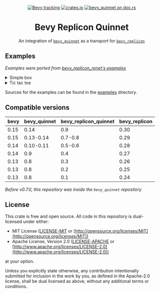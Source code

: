 <div align="center">

[![Bevy tracking](https://img.shields.io/badge/Bevy%20tracking-released%20version-lightblue)](https://github.com/bevyengine/bevy/blob/main/docs/plugins_guidelines.md#main-branch-tracking)
[![crates.io](https://img.shields.io/crates/v/bevy_replicon_quinnet)](https://crates.io/crates/bevy_replicon_quinnet)
[![bevy_quinnet on doc.rs](https://docs.rs/bevy_replicon_quinnet/badge.svg)](https://docs.rs/bevy_replicon_quinnet)

# Bevy Replicon Quinnet

An integration of [`bevy_quinnet`](https://github.com/Henauxg/bevy_quinnet) as a transport for [`bevy_replicon`](https://github.com/projectharmonia/bevy_replicon)

</div>

## Examples

_Examples were ported from [bevy_replicon_renet's examples](https://github.com/projectharmonia/bevy_replicon/tree/master/bevy_replicon_renet)_

<details>
  <summary>Simple box</summary>

Start a server with `cargo run --example simple_box server` and a client with `cargo run --example simple_box client`.

</details>

<details>
  <summary>Tic tac toe</summary>

Start a server with `cargo run --example tic_tac_toe server` and a client with `cargo run --example tic_tac_toe client`.

</details>

Sources for the examples can be found in the [examples](examples) directory.

## Compatible versions

| bevy | bevy_quinnet | bevy_replicon_quinnet | bevy_replicon |
| :--- | :----------- | :-------------------- | :------------ |
| 0.15 | 0.14         | 0.9                   | 0.30          |
| 0.15 | 0.13-0.14    | 0.7-0.8               | 0.29          |
| 0.14 | 0.10-0.11    | 0.5-0.6               | 0.28          |
| 0.14 | 0.9          | 0.4                   | 0.27          |
| 0.13 | 0.8          | 0.3                   | 0.26          |
| 0.13 | 0.8          | 0.2                   | 0.25          |
| 0.13 | 0.8          | 0.1                   | 0.24          |

*Before v0.7.0, this repository was inside the `bevy_quinnet` repository*

## License

This crate is free and open source. All code in this repository is dual-licensed under either:

* MIT License ([LICENSE-MIT](LICENSE-MIT) or [http://opensource.org/licenses/MIT](http://opensource.org/licenses/MIT))
* Apache License, Version 2.0 ([LICENSE-APACHE](LICENSE-APACHE) or [http://www.apache.org/licenses/LICENSE-2.0](http://www.apache.org/licenses/LICENSE-2.0))

at your option.

Unless you explicitly state otherwise, any contribution intentionally submitted for inclusion in the work by you, as defined in the Apache-2.0 license, shall be dual licensed as above, without any additional terms or conditions.
